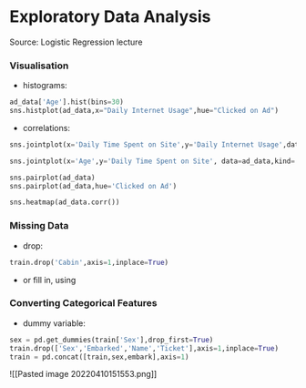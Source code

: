 # Exploratory Data Analysis
Source: Logistic Regression lecture

### Visualisation
- histograms:
```python
ad_data['Age'].hist(bins=30)
sns.histplot(ad_data,x="Daily Internet Usage",hue="Clicked on Ad")
```
- correlations:
```python
sns.jointplot(x='Daily Time Spent on Site',y='Daily Internet Usage',data=ad_data)

sns.jointplot(x='Age',y='Daily Time Spent on Site', data=ad_data,kind='kde', color='red');

sns.pairplot(ad_data)
sns.pairplot(ad_data,hue='Clicked on Ad')

sns.heatmap(ad_data.corr())
```

### Missing Data
- drop:
```python
train.drop('Cabin',axis=1,inplace=True)
```
- or fill in, using 

### Converting Categorical Features
- dummy variable:
```python
sex = pd.get_dummies(train['Sex'],drop_first=True)
train.drop(['Sex','Embarked','Name','Ticket'],axis=1,inplace=True)
train = pd.concat([train,sex,embark],axis=1)
```

![[Pasted image 20220410151553.png]]